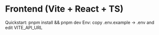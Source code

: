 # Frontend (Vite + React + TS)

Quickstart: pnpm install && pnpm dev
Env: copy .env.example -> .env and edit VITE_API_URL